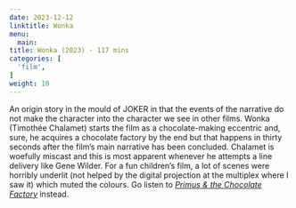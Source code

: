 ```yaml
---
date: 2023-12-12
linktitle: Wonka
menu:
  main:
title: Wonka (2023) - 117 mins
categories: [
  'film',
]
weight: 10
---
```


An origin story in the mould of JOKER in that the events of the narrative do not make the character into the character we see in other films. Wonka (Timothée Chalamet) starts the film as a chocolate-making eccentric and, sure, he acquires a chocolate factory by the end but that happens in thirty seconds after the film’s main narrative has been concluded. Chalamet is woefully miscast and this is most apparent whenever he attempts a line delivery like Gene Wilder. For a fun children’s film, a lot of scenes were horribly underlit (not helped by the digital projection at the multiplex where I saw it) which muted the colours. Go listen to [*Primus & the Chocolate Factory*](https://en.wikipedia.org/wiki/Primus_%26_the_Chocolate_Factory_with_the_Fungi_Ensemble) instead.
